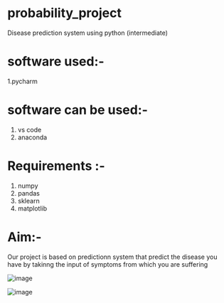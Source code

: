 # probability_project
Disease prediction system using python (intermediate)

# software used:-
1.pycharm

# software can be used:-
1. vs code
2. anaconda

# Requirements :-
1. numpy
2. pandas
3. sklearn
4. matplotlib

# Aim:-
Our project is based on predictionn system that predict the disease you have by takinng the input of symptoms from which you are suffering

![image](https://github.com/Flash1285/probability_project/assets/116831730/2ed2c11b-4a0f-4f96-8900-eee84c2f8198)


![image](https://github.com/Flash1285/probability_project/assets/116831730/447bbd20-3c06-4729-a88b-668b4e9df00a)
